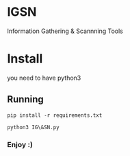# IGSN
Information Gathering &amp; Scannning Tools

# Install
you need to have python3

## Running
    pip install -r requirements.txt

    python3 IG\&SN.py



### Enjoy :)
